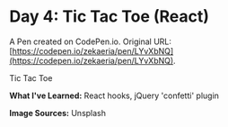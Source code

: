 # Day 4: Tic Tac Toe (React)

A Pen created on CodePen.io. Original URL: [https://codepen.io/zekaeria/pen/LYvXbNQ](https://codepen.io/zekaeria/pen/LYvXbNQ).

Tic Tac Toe

**What I've Learned:** React hooks, jQuery 'confetti' plugin

**Image Sources:** Unsplash
